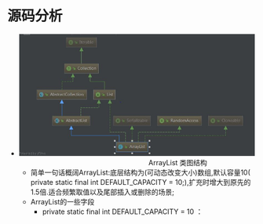 # 源码分析

 - ![ArrayList 类图结构](ArrayList.JPG)
   &nbsp;&nbsp;&nbsp;&nbsp;&nbsp;&nbsp;&nbsp;&nbsp;&nbsp;&nbsp;&nbsp;&nbsp;&nbsp;&nbsp;&nbsp;&nbsp;&nbsp;&nbsp;&nbsp;&nbsp;&nbsp;&nbsp;&nbsp;&nbsp;&nbsp;&nbsp;&nbsp;&nbsp;&nbsp;&nbsp; &nbsp;&nbsp;&nbsp;&nbsp;&nbsp;&nbsp;&nbsp;&nbsp;&nbsp;&nbsp;&nbsp;&nbsp; &nbsp;&nbsp;&nbsp;&nbsp;&nbsp;&nbsp;&nbsp;&nbsp;&nbsp;&nbsp;&nbsp;&nbsp; &nbsp;&nbsp;&nbsp;&nbsp;&nbsp;&nbsp;&nbsp;&nbsp;&nbsp;&nbsp;ArrayList 类图结构
    - 简单一句话概阔ArrayList:底层结构为(可动态改变大小)数组,默认容量10( private static final int DEFAULT_CAPACITY = 10;),扩充时增大到原先的1.5倍.适合频繁取值以及尾部插入或删除的场景;
    - ArrayList的一些字段
      -  private static final int DEFAULT_CAPACITY = 10 ：